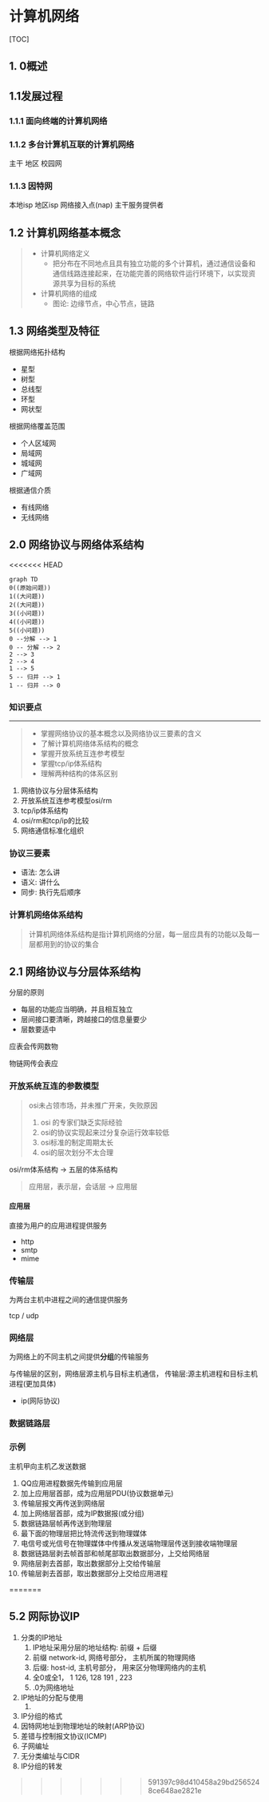 # 计算机网络

[TOC]

## 1. 0概述

## 1.1发展过程

### 1.1.1 面向终端的计算机网络



### 1.1.2 多台计算机互联的计算机网络

主干 地区 校园网

### 1.1.3 因特网

本地isp  地区isp 网络接入点(nap) 主干服务提供者



## 1.2 计算机网络基本概念

> - 计算机网络定义
>   - 把分布在不同地点且具有独立功能的多个计算机，通过通信设备和通信线路连接起来，在功能完善的网络软件运行环境下，以实现资源共享为目标的系统
> - 计算机网络的组成
>   - 图论: 边缘节点，中心节点，链路

## 1.3 网络类型及特征

根据网络拓扑结构

- 星型
- 树型
- 总线型
- 环型
- 网状型

根据网络覆盖范围

- 个人区域网
- 局域网
- 城域网
- 广域网

根据通信介质

- 有线网络
- 无线网络

## 2.0 网络协议与网络体系结构

<<<<<<< HEAD
```mermaid
graph TD
0((原始问题))
1((大问题))
2((大问题))
3((小问题))
4((小问题))
5((小问题))
0 --分解 --> 1
0 -- 分解 --> 2
2 --> 3
2 --> 4
1 --> 5
5 -- 归并 --> 1
1 -- 归并 --> 0
```

### 知识要点

---

> - 掌握网络协议的基本概念以及网络协议三要素的含义
> - 了解计算机网络体系结构的概念
> - 掌握开放系统互连参考模型
> - 掌握tcp/ip体系结构
> - 理解两种结构的体系区别

1. 网络协议与分层体系结构
2. 开放系统互连参考模型osi/rm
3. tcp/ip体系结构
4. osi/rm和tcp/ip的比较
5. 网络通信标准化组织

### 协议三要素

- 语法: 怎么讲
- 语义: 讲什么
- 同步: 执行先后顺序



### 计算机网络体系结构

> 计算机网络体系结构是指计算机网络的分层，每一层应具有的功能以及每一层都用到的协议的集合

## 2.1 网络协议与分层体系结构

分层的原则

- 每层的功能应当明确，并且相互独立
- 层间接口要清晰，跨越接口的信息量要少
- 层数要适中

应表会传网数物

物链网传会表应

### 开放系统互连的参数模型

> osi未占领市场，并未推广开来，失败原因
>
> 1. osi 的专家们缺乏实际经验
> 2. osi的协议实现起来过分复杂运行效率较低
> 3. osi标准的制定周期太长
> 4. osi的层次划分不太合理



osi/rm体系结构 -> 五层的体系结构

> 应用层，表示层，会话层 -> 应用层

#### 应用层

直接为用户的应用进程提供服务

- http
- smtp
- mime

### 传输层

为两台主机中进程之间的通信提供服务

tcp / udp

### 网络层

为网络上的不同主机之间提供**分组**的传输服务

与传输层的区别，网络层源主机与目标主机通信， 传输层:源主机进程和目标主机进程(更加具体)

- ip(网际协议)

### 数据链路层

### 示例

主机甲向主机乙发送数据

1. QQ应用进程数据先传输到应用层
2. 加上应用层首部，成为应用层PDU(协议数据单元)
3. 传输层报文再传送到网络层
4. 加上网络层首部，成为IP数据报(或分组)
5. 数据链路层帧再传送到物理层
6. 最下面的物理层把比特流传送到物理媒体
7. 电信号或光信号在物理媒体中传播从发送端物理层传送到接收端物理层
8. 数据链路层剥去帧首部和帧尾部取出数据部分，上交给网络层
9. 网络层剥去首部，取出数据部分上交给传输层
10. 传输层剥去首部，取出数据部分上交给应用进程












=======
## 5.2 网际协议IP

1. 分类的IP地址
   1. IP地址采用分层的地址结构: 前缀 + 后缀
   2. 前缀 network-id, 网络号部分， 主机所属的物理网络
   3. 后缀: host-id, 主机号部分， 用来区分物理网络内的主机
   4. 全0或全1， 1 126, 128 191 , 223
   5. .0为网络地址
2. IP地址的分配与使用
   1. ​
3. IP分组的格式
4. 因特网地址到物理地址的映射(ARP协议)
5. 差错与控制报文协议(ICMP)
6. 子网编址
7. 无分类编址与CIDR
8. IP分组的转发
>>>>>>> 591397c98d410458a29bd2565248ce648ae2821e

